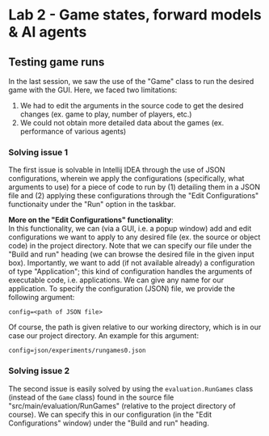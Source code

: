 # Lab 2 - Game states, forward models & AI agents
## Testing game runs
In the last session, we saw the use of the "Game" class to run the desired game with the GUI. Here, we faced two limitations:

1. We had to edit the arguments in the source code to get the desired changes (ex. game to play, number of players, etc.)
2. We could not obtain more detailed data about the games (ex. performance of various agents)

### Solving issue 1
The first issue is solvable in Intellij IDEA through the use of JSON configurations, wherein we apply the configurations (specifically, what arguments to use) for a piece of code to run by (1) detailing them in a JSON file and (2) applying these configurations through the "Edit Configurations" functionaity under the "Run" option in the taskbar.

**More on the "Edit Configurations" functionality**:<br>
In this functionality, we can (via a GUI, i.e. a popup window) add and edit configurations we want to apply to any desired file (ex. the source or object code) in the project directory. Note that we can specify our file under the "Build and run" heading (we can browse the desired file in the given input box). Importantly, we want to add (if not available already) a configuration of type "Application"; this kind of configuration handles the arguments of executable code, i.e. applications. We can give any name for our application. To specify the configuration (JSON) file, we provide the following argument:

`config=<path of JSON file>`

Of course, the path is given relative to our working directory, which is in our case our project directory. An example for this argument:

`config=json/experiments/rungames0.json`

### Solving issue 2
The second issue is easily solved by using the `evaluation.RunGames` class (instead of the `Game` class) found in the source file "src/main/evaluation/RunGames" (relative to the project directory of course). We can specify this in our configuration (in the "Edit Configurations" window) under the "Build and run" heading.
